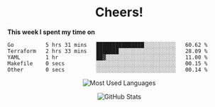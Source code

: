 <h1 align="center">Cheers!</h1>

**This week I spent my time on**
<!--START_SECTION:waka-->

```text
Go          5 hrs 31 mins   ███████████████░░░░░░░░░░   60.62 %
Terraform   2 hrs 33 mins   ███████░░░░░░░░░░░░░░░░░░   28.09 %
YAML        1 hr            ██▓░░░░░░░░░░░░░░░░░░░░░░   11.00 %
Makefile    0 secs          ░░░░░░░░░░░░░░░░░░░░░░░░░   00.15 %
Other       0 secs          ░░░░░░░░░░░░░░░░░░░░░░░░░   00.14 %
```

<!--END_SECTION:waka-->

<p align="center"><img src="https://github-readme-stats.vercel.app/api/top-langs/?username=thnkrn&layout=compact&hide=html&theme=tokyonight" alt="Most Used Languages" /></p>

<p align="center"><img src="https://github-readme-stats.vercel.app/api?username=thnkrn&show_icons=true&count_private=true&theme=tokyonight" alt="GitHub Stats" /></p>

<!-- <p align="center"><a href="https://wakatime.com"><img src="https://wakatime.com/share/@thnkrn/40092326-d1bd-471b-89da-9a7c63939402.png" /></p>
 -->
